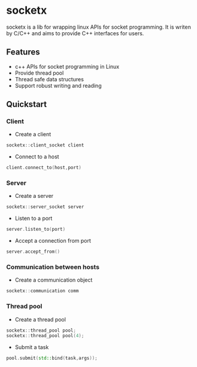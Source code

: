 # socketx

socketx is a lib for wrapping linux APIs for socket programming. It is writen by C/C++ and aims to provide C++ interfaces for users.

## Features
- c++ APIs for socket programming in Linux
- Provide thread pool
- Thread safe data structures
- Support robust writing and reading

## Quickstart

### Client
- Create a client
```C++
socketx::client_socket client
```
- Connect to a host
```C++
client.connect_to(host,port)
```

### Server
- Create a server
```C++
socketx::server_socket server
```
- Listen to a port
```C++
server.listen_to(port)
```
- Accept a connection from port
```C++
server.accept_from()
```

### Communication between hosts
- Create a communication object
```C++
socketx::communication comm
```

### Thread pool
- Create a thread pool
```C++
socketx::thread_pool pool;
socketx::thread_pool pool(4);
```

- Submit a task
```C++
pool.submit(std::bind(task,args));
```